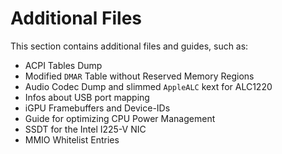 # Additional Files
This section contains additional files and guides, such as:

- ACPI Tables Dump
- Modified `DMAR` Table without Reserved Memory Regions
- Audio Codec Dump and slimmed `AppleALC` kext for ALC1220
- Infos about USB port mapping
- iGPU Framebuffers and Device-IDs
- Guide for optimizing CPU Power Management
- SSDT for the Intel I225-V NIC
- MMIO Whitelist Entries